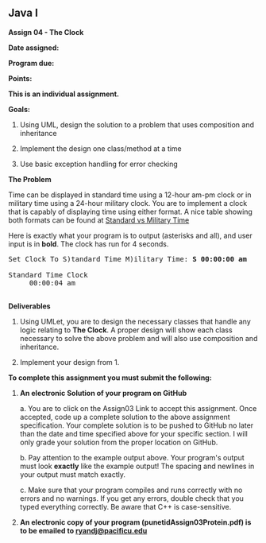 ## Java I

**Assign 04 - The Clock**

**Date assigned:**

**Program due:**

**Points:**

**This is an individual assignment.**

**Goals:**

1.  Using UML, design the solution to a problem that uses composition and inheritance

2.  Implement the design one class/method at a time

3.  Use basic exception handling for error checking

**The Problem**

Time can be displayed in standard time using a 12-hour am-pm clock
or in military time using a 24-hour military clock. You are to
implement a clock that is capably of displaying time using either
format. A nice table showing both formats can be found at
<a href="https://www.ontheclock.com/convert-military-24-hour-time.aspx">
Standard vs Military Time</a>

Here is exactly what your program is to output (asterisks and all), and
user input is in **bold**. The clock has run for 4 seconds.

<pre>
Set Clock To S)tandard Time M)ilitary Time: <b>S 00:00:00 am</b>

Standard Time Clock
     00:00:04 am

</pre>

**Deliverables**

1. Using UMLet, you are to design the necessary classes that handle any 
logic relating to <b>The Clock</b>. A proper design will show each class
necessary to solve the above problem and will also use composition and 
inheritance.

2. Implement your design from 1.

**To complete this assignment you must submit the following:**

1.  **An electronic Solution of your program on GitHub**

    a.  You are to click on the Assign03 Link to accept this
        assignment. Once accepted, code up a
        complete solution to the above assignment specification. Your
        complete solution is to be pushed to GitHub no later than the
        date and time specified above for your specific section. I will
        only grade your solution from the proper location on GitHub.

    b.  Pay attention to the example output above. Your program's output
        must look **exactly** like the example output! The spacing and
        newlines in your output must match exactly.

    c.  Make sure that your program compiles and runs correctly with no
        errors and no warnings. If you get any errors, double check that
        you typed everything correctly. Be aware that C++ is
        case-sensitive.

2.  **An electronic copy of your program (punetidAssign03Protein.pdf) is to be emailed to ryandj@pacificu.edu**
